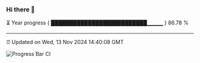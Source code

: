 ### Hi there 👋

⏳ Year progress { ██████████████████████████▁▁▁▁ } 86.78 %

---

⏰ Updated on Wed, 13 Nov 2024 14:40:08 GMT

![Progress Bar CI](https://github.com/IshwaranRudhara/GIT-ACTION/workflows/Progress%20Bar%20CI/badge.svg)
